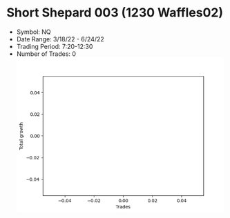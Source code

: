 # Short Shepard 003 (1230 Waffles02) 
- Symbol: NQ
- Date Range: 3/18/22 - 6/24/22
- Trading Period: 7:20-12:30
- Number of Trades: 0
![Plot](ShortShepard003(1230Waffles02)NQ.png)


































